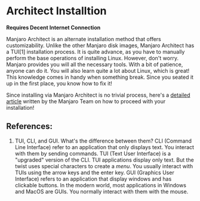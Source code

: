 # Architect Installtion

**Requires Decent Internet Connection**
  
Manjaro Architect is an alternate installation method that offers customizability. Unlike the other Manjaro disk images, Manjaro Architect has a TUI[1] installation process. It is quite advance, as you have to manually perform the base operations of installing Linux. However, don't worry. Manjaro provides you will all the necessary tools. With a bit of patience, anyone can do it. You will also learn quite a lot about Linux, which is great! This knowledge comes in handy when something break. Since you seated it up in the first place, you know how to fix it!
  
Since installing via Manjaro Architect is no trivial process, here's a [detailed article](https://forum.manjaro.org/t/installation-with-manjaro-architect-iso/20429) written by the Manjaro Team on how to proceed with your installation!


## References:
1. TUI, CLI, and GUI. What's the difference between them? CLI (Command Line Interface) refer to an application that only displays text. You interact with them by sending commands. TUI (Text User Interface) is a "upgraded" version of the CLI. TUI applications display only text. But the twist uses special characters to create a _menu_. You usually interact with TUIs using the arrow keys and the enter key. GUI (Graphics User Interface) refers to an application that display windows and has clickable buttons. In the modern world, most applications in Windows and MacOS are GUIs. You normally interact with them with the mouse. 
